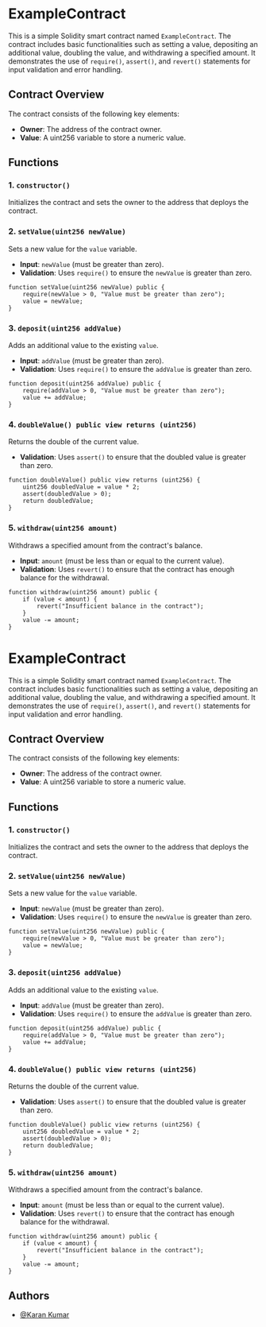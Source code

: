 
# ExampleContract

This is a simple Solidity smart contract named `ExampleContract`. The contract includes basic functionalities such as setting a value, depositing an additional value, doubling the value, and withdrawing a specified amount. It demonstrates the use of `require()`, `assert()`, and `revert()` statements for input validation and error handling.

## Contract Overview

The contract consists of the following key elements:

- **Owner**: The address of the contract owner.
- **Value**: A uint256 variable to store a numeric value.

## Functions

### 1. `constructor()`

Initializes the contract and sets the owner to the address that deploys the contract.

### 2. `setValue(uint256 newValue)`

Sets a new value for the `value` variable.
- **Input**: `newValue` (must be greater than zero).
- **Validation**: Uses `require()` to ensure the `newValue` is greater than zero.

```solidity
function setValue(uint256 newValue) public {
    require(newValue > 0, "Value must be greater than zero");
    value = newValue;
}
```

### 3. `deposit(uint256 addValue)`

Adds an additional value to the existing `value`.
- **Input**: `addValue` (must be greater than zero).
- **Validation**: Uses `require()` to ensure the `addValue` is greater than zero.

```solidity
function deposit(uint256 addValue) public {
    require(addValue > 0, "Value must be greater than zero");
    value += addValue;
}
```

### 4. `doubleValue() public view returns (uint256)`

Returns the double of the current value.
- **Validation**: Uses `assert()` to ensure that the doubled value is greater than zero.

```solidity
function doubleValue() public view returns (uint256) {
    uint256 doubledValue = value * 2;
    assert(doubledValue > 0);
    return doubledValue;
}
```

### 5. `withdraw(uint256 amount)`

Withdraws a specified amount from the contract's balance.
- **Input**: `amount` (must be less than or equal to the current value).
- **Validation**: Uses `revert()` to ensure that the contract has enough balance for the withdrawal.

```solidity
function withdraw(uint256 amount) public {
    if (value < amount) {
        revert("Insufficient balance in the contract");
    }
    value -= amount;
}
```



# ExampleContract

This is a simple Solidity smart contract named `ExampleContract`. The contract includes basic functionalities such as setting a value, depositing an additional value, doubling the value, and withdrawing a specified amount. It demonstrates the use of `require()`, `assert()`, and `revert()` statements for input validation and error handling.

## Contract Overview

The contract consists of the following key elements:

- **Owner**: The address of the contract owner.
- **Value**: A uint256 variable to store a numeric value.

## Functions

### 1. `constructor()`

Initializes the contract and sets the owner to the address that deploys the contract.

### 2. `setValue(uint256 newValue)`

Sets a new value for the `value` variable.
- **Input**: `newValue` (must be greater than zero).
- **Validation**: Uses `require()` to ensure the `newValue` is greater than zero.

```solidity
function setValue(uint256 newValue) public {
    require(newValue > 0, "Value must be greater than zero");
    value = newValue;
}
```

### 3. `deposit(uint256 addValue)`

Adds an additional value to the existing `value`.
- **Input**: `addValue` (must be greater than zero).
- **Validation**: Uses `require()` to ensure the `addValue` is greater than zero.

```solidity
function deposit(uint256 addValue) public {
    require(addValue > 0, "Value must be greater than zero");
    value += addValue;
}
```

### 4. `doubleValue() public view returns (uint256)`

Returns the double of the current value.
- **Validation**: Uses `assert()` to ensure that the doubled value is greater than zero.

```solidity
function doubleValue() public view returns (uint256) {
    uint256 doubledValue = value * 2;
    assert(doubledValue > 0);
    return doubledValue;
}
```

### 5. `withdraw(uint256 amount)`

Withdraws a specified amount from the contract's balance.
- **Input**: `amount` (must be less than or equal to the current value).
- **Validation**: Uses `revert()` to ensure that the contract has enough balance for the withdrawal.

```solidity
function withdraw(uint256 amount) public {
    if (value < amount) {
        revert("Insufficient balance in the contract");
    }
    value -= amount;
}
```



## Authors

- [@Karan Kumar](https://github.com/VisionaryVenture)

